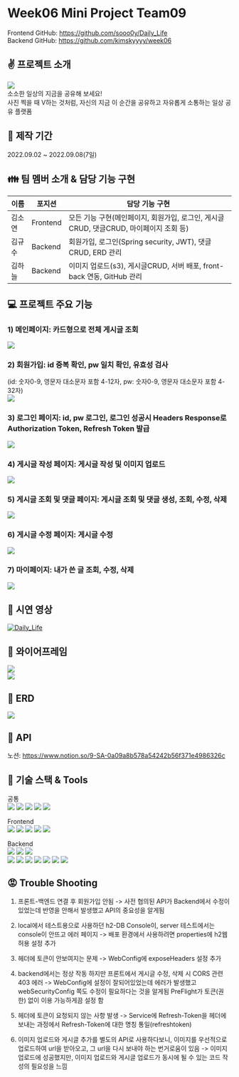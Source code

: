 Week06 Mini Project Team09
=============      
Frontend GitHub: https://github.com/sooo0y/Daily_Life     
Backend GitHub: https://github.com/kimskyyyy/week06   

:v: 프로젝트 소개
-------------   
<img src="https://user-images.githubusercontent.com/110077343/189123103-ea8e89b2-62e5-4be8-8f3a-f97e859a69e3.png"></img><br/>
소소한 일상의 지금을 공유해 보세요!   
사진 찍을 때 V하는 것처럼, 자신의 지금 이 순간을 공유하고 자유롭게 소통하는 일상 공유 플랫폼       

:date: 제작 기간
-------------   
2022.09.02 ~ 2022.09.08(7일)   

:family: 팀 멤버 소개 & 담당 기능 구현
-------------   
|이름|포지션|담당 기능 구현|
|------|---|---|
|김소연|Frontend|모든 기능 구현(메인페이지, 회원가입, 로그인, 게시글CRUD, 댓글CRUD, 마이페이지 조회 등)|
|김규수|Backend|회원가입, 로그인(Spring security, JWT), 댓글CRUD, ERD 관리|
|김하늘|Backend|이미지 업로드(s3), 게시글CRUD, 서버 배포, front-back 연동, GitHub 관리|

:computer: 프로젝트 주요 기능
-------------  
### 1) 메인페이지: 카드형으로 전체 게시글 조회   
<img src="https://user-images.githubusercontent.com/110077343/189138295-4cb8995b-fc9b-48b9-b790-2426ce1b59b6.png"></img><br/>       
### 2) 회원가입: id 중복 확인, pw 일치 확인, 유효성 검사    
(id: 숫자0-9, 영문자 대소문자 포함 4-12자, pw: 숫자0-9, 영문자 대소문자 포함 4-32자)   
<img src="https://user-images.githubusercontent.com/110077343/189138219-63eeeb33-4cc2-405e-a0b6-f82f4d1041ec.png"></img><br/>     
### 3) 로그인 페이지: id, pw 로그인, 로그인 성공시 Headers Response로 Authorization Token, Refresh Token 발급   
 <img src="https://user-images.githubusercontent.com/110077343/189137589-2d3356d8-3e80-418e-8aec-c8677a10df34.png"></img><br/>
### 4) 게시글 작성 페이지: 게시글 작성 및 이미지 업로드   
<img src="https://user-images.githubusercontent.com/110077343/189138503-d3108cde-b75c-4d42-896d-35fcdfc2aa74.png"></img><br/>     
### 5) 게시글 조회 및 댓글 페이지: 게시글 조회 및 댓글 생성, 조회, 수정, 삭제    
<img src="https://user-images.githubusercontent.com/110077343/189138612-ee6423c4-8d86-4b9a-b20e-4b51f5bd734e.png"></img><br/>       
### 6) 게시글 수정 페이지: 게시글 수정    
<img src="https://user-images.githubusercontent.com/110077343/189138869-00e25720-9987-4164-bd43-2ee2842d93cb.png"></img><br/>     
### 7) 마이페이지: 내가 쓴 글 조회, 수정, 삭제   
<img src="https://user-images.githubusercontent.com/110077343/189138735-332f907c-5009-4ac3-83cb-12424051c345.png"></img><br/>     

:movie_camera: 시연 영상
-------------  
[![Daily_Life](http://img.youtube.com/vi/u03fdC7WDBY/0.jpg)](https://www.youtube.com/u03fdC7WDBY)

:green_book: 와이어프레임
------------- 
<img src="https://user-images.githubusercontent.com/110077343/189107732-e7c70398-c4d2-4e80-8ea0-9f261afbad0f.png"></img><br/>
<img src="https://user-images.githubusercontent.com/110077343/189108012-b0f5330f-2f1b-4c2b-8cd8-a4b25f9602dd.png"></img><br/>


:blue_book: ERD
-------------
<img src="https://user-images.githubusercontent.com/110077343/189080595-4f655837-5f4c-45c3-9246-9b32bd0e67c4.png"></img><br/>


:orange_book: API
------------- 
노션: https://www.notion.so/9-SA-0a09a8b578a54242b56f371e4986326c

:construction_worker: 기술 스택 & Tools
------------- 
공통   
<img src="https://img.shields.io/badge/Notion-000000?style=for-the-badge&logo=Notion&logoColor=white">
<img src="https://img.shields.io/badge/Google Sheets-34A853?style=for-the-badge&logo=Google Sheets&logoColor=white">
<img src="https://img.shields.io/badge/Git-F05032?style=for-the-badge&logo=Git&logoColor=white">
<img src="https://img.shields.io/badge/GitHub-181717?style=for-the-badge&logo=GitHub&logoColor=white">
<img src="https://img.shields.io/badge/Ubuntu-E95420?style=for-the-badge&logo=Ubuntu&logoColor=white">

Frontend    
<img src="https://img.shields.io/badge/CSS Modules-000000?style=for-the-badge&logo=CSS Modules&logoColor=white">
<img src="https://img.shields.io/badge/JavaScript-F7DF1E?style=for-the-badge&logo=JavaScript&logoColor=white">
<img src="https://img.shields.io/badge/React-61DAFB?style=for-the-badge&logo=React&logoColor=white">
<img src="https://img.shields.io/badge/Redux-764ABC?style=for-the-badge&logo=Redux&logoColor=white">
<img src="https://img.shields.io/badge/Axios-5A29E4?style=for-the-badge&logo=Axios&logoColor=white">

Backend   
<img src="https://img.shields.io/badge/Spring-6DB33F?style=for-the-badge&logo=Spring&logoColor=white">
<img src="https://img.shields.io/badge/Spring Boot-6DB33F?style=for-the-badge&logo=Spring Boot&logoColor=white">
<img src="https://img.shields.io/badge/Spring Security-6DB33F?style=for-the-badge&logo=Spring Security&logoColor=white">   
<img src="https://img.shields.io/badge/JSON Web Tokens-000000?style=for-the-badge&logo=JSON Web Tokens&logoColor=white">
<img src="https://img.shields.io/badge/Gradle-02303A?style=for-the-badge&logo=Gradle&logoColor=white"> 
<img src="https://img.shields.io/badge/IntelliJ IDEA-000000?style=for-the-badge&logo=IntelliJ IDEA&logoColor=white"> 
<img src="https://img.shields.io/badge/Postman-FF6C37?style=for-the-badge&logo=Postman&logoColor=white"> 
<img src="https://img.shields.io/badge/Amazon S3-569A31?style=for-the-badge&logo=Amazon S3&logoColor=white"> 
<img src="https://img.shields.io/badge/Amazon EC2-FF9900?style=for-the-badge&logo=Amazon EC2&logoColor=white"> 
<img src="https://img.shields.io/badge/Sourcetree-0052CC?style=for-the-badge&logo=Sourcetree&logoColor=white">    

:rage: Trouble Shooting
------------- 
1) 프론트-백엔드 연결 후 회원가입 안됨 -> 사전 협의된 API가 Backend에서 수정이 있었는데 반영을 안해서 발생했고 API의 중요성을 알게됨

2) local에서 테스트용으로 사용하던 h2-DB Console이, server 테스트에서는 console이 안뜨고 에러 페이지 -> 배포 환경에서 사용하려면 properties에 h2웹 허용 설정 추가

3) 헤더에 토큰이 안보여지는 문제 -> WebConfig에 exposeHeaders 설정 추가

4) backend에서는 정상 작동 하지만 프론트에서 게시글 수정, 삭제 시 CORS 관련 403 에러 -> WebConfig에 설정이 잘되어있었는데 에러가 발생했고 webSecurityConfig 쪽도 수정이 필요하다는 것을 알게됨 PreFlight가 토큰(권한) 없이 이용 가능하게끔 설정 함

5) 헤더에 토큰이 요청되지 않는 사항 발생 -> Service에 Refresh-Token을 헤더에 보내는 과정에서 Refresh-Token에 대한 명칭 통일(refreshtoken)

6) 이미지 업로드와 게시글 추가를 별도의 API로 사용하다보니, 이미지를 우선적으로 업로드하여 url을 받아오고, 그 url을 다시 보내야 하는 번거로움이 있음 -> 이미지 업로드에 성공했지만, 이미지 업로드와 게시글 업로드가 동시에 될 수 있는 코드 작성의 필요성을 느낌
 
